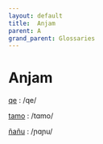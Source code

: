 ```yaml
---
layout: default
title:  Anjam
parent: A
grand_parent: Glossaries
---
```


# Anjam


[qe](https://en.wiktionary.org/wiki/?curid=2015916)
: /qe/

[tamo](https://en.wiktionary.org/wiki/?curid=815693)
: /tɑmo/

[ñañu](https://en.wiktionary.org/wiki/?curid=3758714)
: /ɲɑɲu/


